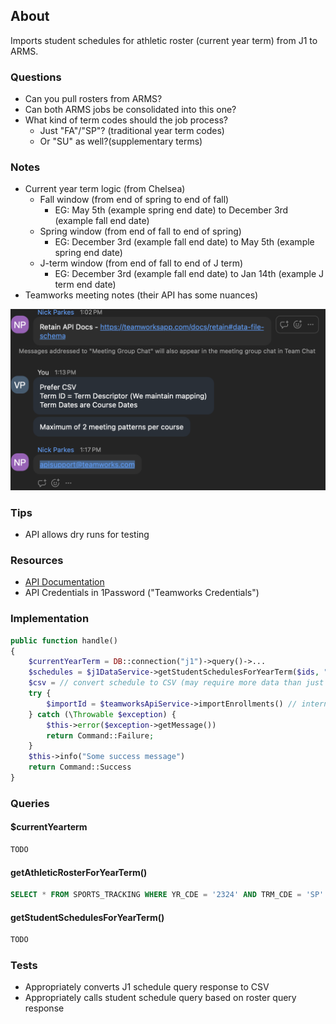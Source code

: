 ## About
Imports student schedules for athletic roster (current year term) from J1 to ARMS.

### Questions
- Can you pull rosters from ARMS?
- Can both ARMS jobs be consolidated into this one?
- What kind of term codes should the job process?
	- Just "FA"/"SP"? (traditional year term codes)
	- Or "SU" as well?(supplementary terms)

### Notes
- Current year term logic (from Chelsea)
	- Fall window (from end of spring to end of fall)
		- EG: May 5th (example spring end date) to December 3rd (example fall end date)
	- Spring window (from end of fall to end of spring)
		- EG: December 3rd (example fall end date) to May 5th (example spring end date)
	- J-term window (from end of fall to end of J term)
		- EG: December 3rd (example fall end date) to Jan 14th (example J term end date)
- Teamworks meeting notes (their API has some nuances)

![teamworks_meeting_notes](./teamworks_meeting_notes.png)

### Tips
- API allows dry runs for testing

### Resources
- [API Documentation](https://teamworksapp.com/docs/retain)
- API Credentials in 1Password ("Teamworks Credentials")

### Implementation

```php
public function handle()
{
	$currentYearTerm = DB::connection("j1")->query()->...
	$schedules = $j1DataService->getStudentSchedulesForYearTerm($ids, "2425", "FA")
	$csv = // convert schedule to CSV (may require more data than just schedules)
	try {
		$importId = $teamworksApiService->importEnrollments() // internally calls async endpoint and polls until fail or complete
	} catch (\Throwable $exception) {
		$this->error($exception->getMessage())
		return Command::Failure;
	}
	$this->info("Some success message")
	return Command::Success
}
```

### Queries

#### $currentYearterm
```sql
TODO
```

#### getAthleticRosterForYearTerm()
```sql
SELECT * FROM SPORTS_TRACKING WHERE YR_CDE = '2324' AND TRM_CDE = 'SP'
```

#### getStudentSchedulesForYearTerm()
```sql
TODO
```

### Tests
- Appropriately converts J1 schedule query response to CSV
- Appropriately calls student schedule query based on roster query response